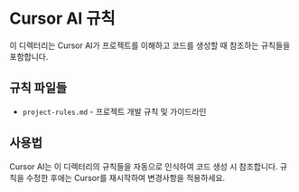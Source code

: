 # Cursor AI 규칙

이 디렉터리는 Cursor AI가 프로젝트를 이해하고 코드를 생성할 때 참조하는 규칙들을 포함합니다.

## 규칙 파일들

- `project-rules.md` - 프로젝트 개발 규칙 및 가이드라인

## 사용법

Cursor AI는 이 디렉터리의 규칙들을 자동으로 인식하여 코드 생성 시 참조합니다.
규칙을 수정한 후에는 Cursor를 재시작하여 변경사항을 적용하세요.
